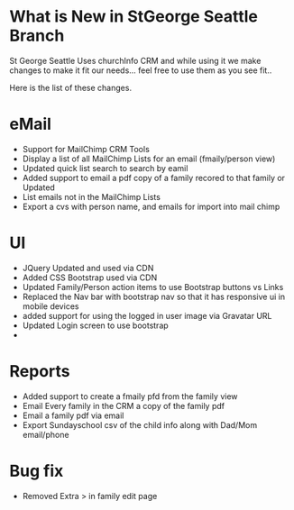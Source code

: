 What is New in StGeorge Seattle Branch
====================================================

St George Seattle Uses churchInfo CRM and while using it we make changes to make it fit our needs... feel free to use them as you see fit..

Here is the list of these changes.


eMail 
========
- Support for MailChimp CRM Tools
- Display a list of all MailChimp Lists for an email (fmaily/person view)
- Updated quick list search to search by eamil 
- Added support to email a pdf copy of a family recored to that family or Updated
- List emails not in the MailChimp Lists
- Export a cvs with person name, and emails for import into mail chimp 

UI 
=======
- JQuery Updated and used via CDN 
- Added CSS Bootstrap used via CDN
- Updated Family/Person action items to use Bootstrap buttons vs Links
- Replaced the Nav bar with bootstrap nav so that it has responsive ui in mobile devices
- added support for using the logged in user image via Gravatar URL
- Updated Login screen to use bootstrap
- 
Reports
======= 
- Added support to create a fmaily pfd from the family view
- Email Every family in the CRM a copy of the family pdf
- Email a family pdf via email 
- Export Sundayschool csv of the child info along with Dad/Mom email/phone

Bug fix
========
- Removed Extra > in family edit page



